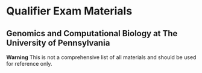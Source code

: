 # Qualifier Exam Materials

## Genomics and Computational Biology at The University of Pennsylvania

**Warning** This is not a comprehensive list of all materials and should be used for reference only.

